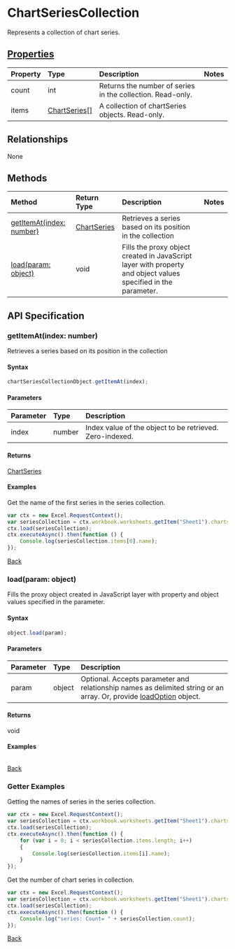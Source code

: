 # ChartSeriesCollection

Represents a collection of chart series.

## [Properties](#getter-examples)
| Property       | Type    |Description|Notes |
|:---------------|:--------|:----------|:-----|
|count|int|Returns the number of series in the collection. Read-only.||
|items|[ChartSeries[]](chartseries.md)|A collection of chartSeries objects. Read-only.||

## Relationships
None


## Methods

| Method           | Return Type    |Description|Notes |
|:---------------|:--------|:----------|:-----|
|[getItemAt(index: number)](#getitematindex-number)|[ChartSeries](chartseries.md)|Retrieves a series based on its position in the collection||
|[load(param: object)](#loadparam-object)|void|Fills the proxy object created in JavaScript layer with property and object values specified in the parameter.||

## API Specification

### getItemAt(index: number)
Retrieves a series based on its position in the collection

#### Syntax
```js
chartSeriesCollectionObject.getItemAt(index);
```

#### Parameters
| Parameter       | Type    |Description|
|:---------------|:--------|:----------|
|index|number|Index value of the object to be retrieved. Zero-indexed.|

#### Returns
[ChartSeries](chartseries.md)

#### Examples

Get the name of the first series in the series collection.
```js
var ctx = new Excel.RequestContext();
var seriesCollection = ctx.workbook.worksheets.getItem("Sheet1").charts.getItem("Chart1").series;
ctx.load(seriesCollection);
ctx.executeAsync().then(function () {
	Console.log(seriesCollection.items[0].name);
});
```


[Back](#methods)

### load(param: object)
Fills the proxy object created in JavaScript layer with property and object values specified in the parameter.

#### Syntax
```js
object.load(param);
```

#### Parameters
| Parameter       | Type    |Description|
|:---------------|:--------|:----------|
|param|object|Optional. Accepts parameter and relationship names as delimited string or an array. Or, provide [loadOption](loadoption.md) object.|

#### Returns
void

#### Examples
```js

```

[Back](#methods)

### Getter Examples
Getting the names of series in the series collection.

```js
var ctx = new Excel.RequestContext();
var seriesCollection = ctx.workbook.worksheets.getItem("Sheet1").charts.getItem("Chart1").series;
ctx.load(seriesCollection);
ctx.executeAsync().then(function () {
	for (var i = 0; i < seriesCollection.items.length; i++)
	{
		Console.log(seriesCollection.items[i].name);
	}
});
```

Get the number of chart series in collection.

```js
var ctx = new Excel.RequestContext();
var seriesCollection = ctx.workbook.worksheets.getItem("Sheet1").charts.getItem("Chart1").series;
ctx.load(seriesCollection);
ctx.executeAsync().then(function () {
	Console.log("series: Count= " + seriesCollection.count);
});

```


[Back](#properties)
